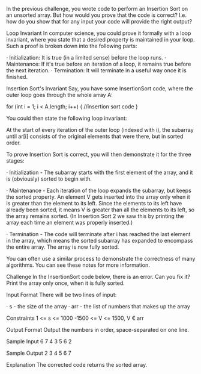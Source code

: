 In the previous challenge, you wrote code to perform an Insertion Sort on an unsorted array. But how would you prove that the code is correct? I.e. how do you show that for any input your code will provide the right output?

Loop Invariant
In computer science, you could prove it formally with a loop invariant, where you state that a desired property is maintained in your loop. Such a proof is broken down into the following parts:

· Initialization: It is true (in a limited sense) before the loop runs.
· Maintenance: If it's true before an iteration of a loop, it remains true before the next iteration.
· Termination: It will terminate in a useful way once it is finished.

Insertion Sort's Invariant
Say, you have some InsertionSort code, where the outer loop goes through the whole array A:

for (int i = 1; i < A.length; i++) {
  //insertion sort code
}

You could then state the following loop invariant:

At the start of every iteration of the outer loop (indexed with i), the subarray until ar[i] consists of the original elements that were there, but in sorted order.

To prove Insertion Sort is correct, you will then demonstrate it for the three stages:

· Initialization - The subarray starts with the first element of the array, and it is (obviously) sorted to begin with.

· Maintenance - Each iteration of the loop expands the subarray, but keeps the sorted property. An element V gets inserted into the array only when it is greater than the element to its left. Since the elements to its left have already been sorted, it means V is greater than all the elements to its left, so the array remains sorted. (In Insertion Sort 2 we saw this by printing the array each time an element was properly inserted.)

· Termination - The code will terminate after i has reached the last element in the array, which means the sorted subarray has expanded to encompass the entire array. The array is now fully sorted.

You can often use a similar process to demonstrate the correctness of many algorithms. You can see these notes for more information.

Challenge
In the InsertionSort code below, there is an error. Can you fix it? Print the array only once, when it is fully sorted.

Input Format
There will be two lines of input:

· s - the size of the array
· arr - the list of numbers that makes up the array

Constraints
1 <= s <= 1000
-1500 <= V <= 1500, V € arr

Output Format
Output the numbers in order, space-separated on one line.

Sample Input
6
7 4 3 5 6 2

Sample Output
2 3 4 5 6 7

Explanation
The corrected code returns the sorted array.